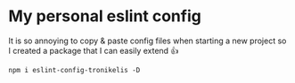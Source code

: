 # My personal eslint config

It is so annoying to copy & paste config files when starting a new project so I created a package that I can easily extend 👍

```
npm i eslint-config-tronikelis -D
```
